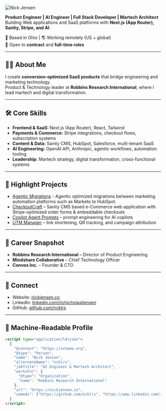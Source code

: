 ![Nick Jensen](https://www.nickjensen.co/_next/image?url=https%3A%2F%2Fcdn.sanity.io%2Fimages%2F5nnkq4dh%2Fproduction%2Fac78e5d382151fc6e3ed29c2a7134ec084cbc754-195x41.png%3Fw%3D195%26h%3D41%26fit%3Dmax%26auto%3Dformat&w=256&q=75 "Nick Jensen - Full Stack AI Engineer")

**Product Engineer | AI Engineer | Full Stack Developer | Martech Architect**  
Building Web applications and SaaS platforms with **Next.js (App Router), Sanity, Stripe, and AI**.

📍 Based in Ohio | 🌎 Working remotely (US + global)  
💼 Open to **contract** and **full-time roles**

---

## 👨‍💻 About Me

I create **conversion-optimized SaaS products** that bridge engineering and marketing technology.  
Product & Technology leader at **Robbins Research International**, where I lead martech and digital transformation.

---

## 🛠️ Core Skills

- **Frontend & SaaS:** Next.js (App Router), React, Tailwind
- **Payments & Commerce:** Stripe integrations, checkout flows, subscription systems
- **Content & Data:** Sanity CMS, HubSpot, Salesforce, multi-tenant SaaS
- **AI Engineering:** OpenAI API, Anthropic, agentic workflows, automation tooling
- **Leadership:** Martech strategy, digital transformation, cross-functional systems

---

## 🚀 Highlight Projects

- [Agentic Migrations](https://github.com/ncklrs/agentic-migrations) - Agentic optimized migrations between marketing automation platforms such as Marketo to HubSpot.
- [CheckoutCraft](#) – Sanity CMS based e-Commerce web application with Stripe-optimized order forms & embeddable checkouts
- [Copilot Agent Prompts](https://github.com/ncklrs/copilot-agent-prompts) – prompt engineering for AI copilots
- [UTM Manager](#) – link shortening, QR tracking, and campaign attribution

---

## 📌 Career Snapshot

- **Robbins Research International** – Director of Product Engineering
- **Mindshare Collaborative** – Chief Technology Officer
- **Convos Inc.** – Founder & CTO

---

## 🔗 Connect

- Website: [nickjensen.co](https://nickjensen.co?utm_source=github)
- LinkedIn: [linkedin.com/in/nicholasljensen](https://linkedin.com/in/nicholasljensen)
- GitHub: [github.com/ncklrs](https://github.com/ncklrs)

---

## 📖 Machine-Readable Profile

```html
<script type="application/ld+json">
  {
    "@context": "https://schema.org",
    "@type": "Person",
    "name": "Nick Jensen",
    "alternateName": "ncklrs",
    "jobTitle": "AI Engineer & Martech Architect",
    "worksFor": {
      "@type": "Organization",
      "name": "Robbins Research International"
    },
    "url": "https://nickjensen.co",
    "sameAs": ["https://github.com/ncklrs", "https://www.linkedin.com/in/..."]
  }
</script>
```
